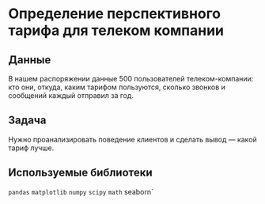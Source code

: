 # Определение перспективного тарифа для телеком компании


## Данные

В нашем распоряжении данные 500 пользователей телеком-компании: кто они, откуда, каким тарифом пользуются, сколько звонков и сообщений каждый отправил за год.

## Задача

Нужно проанализировать поведение клиентов и сделать вывод — какой тариф лучше.
## Используемые библиотеки
`pandas` `matplotlib` `numpy` `scipy` `math` seaborn` 
